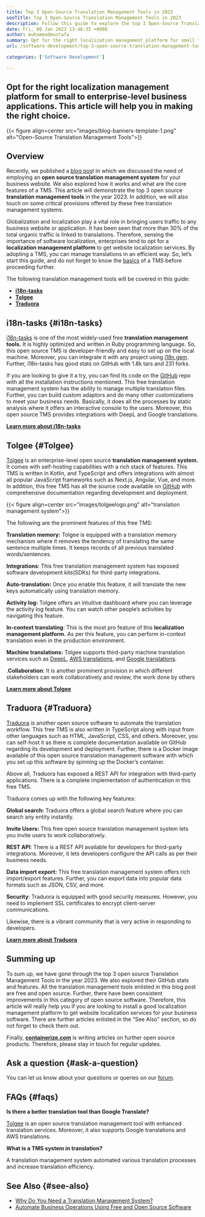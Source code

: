 ```yaml
---
title: Top 3 Open-Source Translation Management Tools in 2023
seoTitle: Top 3 Open-Source Translation Management Tools in 2023
description: Follow this guide to explore the top 3 Open-Source Translation Management Tools in 2023. All 3 TMS are free and offer rich features to manage localizations.
date: Fri, 06 Jan 2023 13:46:35 +0000
author: muhammadmustafa
summary: Opt for the right localization management platform for small to enterprise-level business applications. This article will help you in making the right choice.
url: /software-development/top-3-open-source-translation-management-tools-in-2023/

categories: ['Software Development']

---
```

## Opt for the right localization management platform for small to enterprise-level business applications. This article will help you in making the right choice.

{{< figure align=center src="images/blog-banners-template-1.png" alt="Open-Source Translation Management Tools">}}  

## Overview

Recently, we published a [blog pos][1]t in which we discussed the need of employing an **open source translation management system** for your business website. We also explored how it works and what are the core features of a TMS. This article will demonstrate the top 3 open source **translation management tools** in the year 2023. In addition, we will also touch on some critical provisions offered by these free translation management systems.

Globalization and localization play a vital role in bringing users traffic to any business website or application. It has been seen that more than 30% of the total organic traffic is linked to translations. Therefore, sensing the importance of software localization, enterprises tend to opt for a **localization management platform** to get website localization services. By adopting a TMS, you can manage translations in an efficient way. So, let’s start this guide, and do not forget to know the [basics][1] of a TMS before proceeding further.

The following translation management tools will be covered in this guide:

  * [**i18n-tasks**][2]
  * [**Tolgee**][3]
  * **[Traduora][4]**

## i18n-tasks {#i18n-tasks}

[i18n-tasks][5] is one of the most widely-used free **translation management tools.** It is highly optimized and written in Ruby programming language. So, this open source TMS is developer-friendly and easy to set up on the local machine. Moreover, you can integrate it with any project using [i18n gem][6]. Further, i18n-tasks has good stats on GitHub with 1.8k tars and 231 forks. 

If you are looking to give it a try, you can find its code on the [GitHub][7] repo with all the installation instructions mentioned. This free translation management system has the ability to manage multiple translation files. Further, you can build custom adaptors and do many other customizations to meet your business needs. Basically, it does all the processes by static analysis where it offers an interactive console to the users. Moreover, this open source TMS provides integrations with DeepL and Google translations.

**[Learn more about i18n-tasks][5]** 

## **Tolgee**  {#Tolgee}

[Tolgee][8] is an enterprise-level open source **translation management system.** It comes with self-hosting capabilities with a rich stack of features. This TMS is written in Kotlin, and TypeScript and offers integrations with almost all popular JavaScript frameworks such as Next.js, Angular, Vue, and more. In addition, this free TMS has all the source code available on [GitHub][9] with comprehensive documentation regarding development and deployment. 

{{< figure align=center src="images/tolgeelogo.png" alt="translation management system">}}  

The following are the prominent features of this free TMS:

**Translation memory:** Tolgee is equipped with a translation memory mechanism where it removes the tendency of translating the same sentence multiple times. It keeps records of all previous translated words/sentences. 

**Integrations**: This free translation management system has exposed software development kits(SDKs) for third-party integrations.

**Auto-translation:** Once you enable this feature, it will translate the new keys automatically using translation memory.

**Activity log:** Tolgee offers an intuitive dashboard where you can leverage the activity log feature. You can watch other people’s activities by navigating this feature.

**In-context** **translating**: This is the most pro feature of this **localization management platform.** As per this feature, you can perform in-context translation even in the production environment.

**Machine translations:** Tolgee supports third-party machine translation services such as [DeepL][10], [AWS translations][11], and [Google translations][12].

.**Collaboration**: It is another prominent provision in which different stakeholders can work collaboratively and review, the work done by others 

[**Learn more about Tolgee**][8]

## **Traduora** {#Traduora}

[Traduora][13] is another open source software to automate the translation workflow. This free TMS is also written in TypeScript along with input from other languages such as HTML, JavaScript, CSS, and others. Moreover, you can self-host it as there is complete documentation available on GitHub regarding its development and deployment. Further, there is a Docker image available of this open source translation management software with which you set up this software by spinning up the Docker’s container. 

Above all, Traduora has exposed a REST API for integration with third-party applications. There is a complete implementation of authentication in this free TMS. 

Traduora comes up with the following key features:

**Global search:** Traduora offers a global search feature where you can search any entity instantly.

**Invite Users:** This free open source translation management system lets you invite users to work collaboratively. 

**REST API**: There is a REST API available for developers for third-party integrations. Moreover, it lets developers configure the API calls as per their business needs.

**Data import export:** This free translation management system offers rich import/export features. Further, you can export data into popular data formats such as JSON, CSV, and more.

**Security**: Traduora is equipped with good security measures. However, you need to implement SSL certificates to encrypt client-server communications. 

Likewise, there is a vibrant community that is very active in responding to developers. 

**[Learn more about Traduora][13]**

## Summing up

To sum up, we have gone through the top 3 open source Translation Management Tools in the year 2023. We also explored their GitHub stats and features. All the translation management tools enlisted in this blog post are free and open source. Further, there have been consistent improvements in this category of open source software. Therefore, this article will really help you if you are looking to install a good localization management platform to get website localization services for your business software. There are further articles enlisted in the “See Also” section, so do not forget to check them out. 

Finally, [**containerize.com**][14] is writing articles on further open source products. Therefore, please stay in touch for regular updates.

## Ask a question {#ask-a-question}

You can let us know about your questions or queries on our [forum][15].

## FAQs {#faqs}

**Is there a better translation tool than Google Translate?**

[Tolgee][8] is an open source translation management tool with enhanced translation services. Moreover, it also supports Google translations and AWS translations.

**What is a TMS system in translation?**

A translation management system automated various translation processes and increase translation efficiency. 

## See Also {#see-also}

  * [Why Do You Need a Translation Management System?][1]
  * [Automate Business Operations Using Free and Open Source Software][16]

 [1]: https://blog.containerize.com/software-development/why-do-you-need-a-translation-management-system/

 [2]: #i18n-tasks
 [3]: #Tolgee
 [4]: #Traduora
 [5]: https://glebm.github.io/i18n-tasks/
 [6]: https://github.com/svenfuchs/i18n
 [7]: https://github.com/glebm/i18n-tasks
 [8]: https://tolgee.io/
 [9]: https://github.com/tolgee/tolgee-platform
 [10]: https://www.deepl.com/en/translator
 [11]: https://aws.amazon.com/translate/
 [12]: https://translate.google.com/
 [13]: https://traduora.co/
 [14]: https://www.containerize.com/
 [15]: https://forum.containerize.com/
 [16]: https://blog.containerize.com/blogging/automate-business-operations-using-open-source-software/

